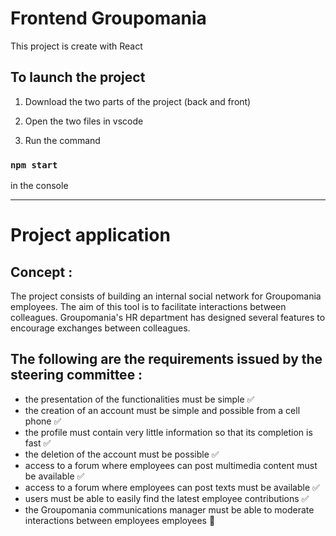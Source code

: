 # Frontend Groupomania

This project is create with React

## To launch the project

1. Download the two parts of the project (back and front)

2. Open the two files in vscode 

3. Run the command

  ### `npm start`

  in the console

______________________________________________________

# Project application

## Concept :

The project consists of building an internal social network for Groupomania employees. The aim of this tool is to facilitate interactions between colleagues. Groupomania's HR department has designed several features to encourage exchanges between colleagues.

## The following are the requirements issued by the steering committee :

- the presentation of the functionalities must be simple ✅
- the creation of an account must be simple and possible from a cell phone ✅
- the profile must contain very little information so that its completion is fast ✅
- the deletion of the account must be possible ✅
- access to a forum where employees can post multimedia content must be available ✅
- access to a forum where employees can post texts must be available ✅
- users must be able to easily find the latest employee contributions ✅
- the Groupomania communications manager must be able to moderate interactions between employees
employees 🔄